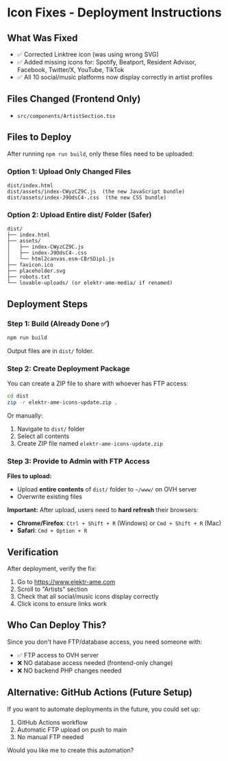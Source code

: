 # Icon Fixes - Deployment Instructions

## What Was Fixed
- ✅ Corrected Linktree icon (was using wrong SVG)
- ✅ Added missing icons for: Spotify, Beatport, Resident Advisor, Facebook, Twitter/X, YouTube, TikTok
- ✅ All 10 social/music platforms now display correctly in artist profiles

## Files Changed (Frontend Only)
- `src/components/ArtistSection.tsx`

## Files to Deploy
After running `npm run build`, only these files need to be uploaded:

### Option 1: Upload Only Changed Files
```
dist/index.html
dist/assets/index-CWyzCZ9C.js  (the new JavaScript bundle)
dist/assets/index-J9OdsC4-.css  (the new CSS bundle)
```

### Option 2: Upload Entire dist/ Folder (Safer)
```
dist/
├── index.html
├── assets/
│   ├── index-CWyzCZ9C.js
│   ├── index-J9OdsC4-.css
│   └── html2canvas.esm-CBrSDip1.js
├── favicon.ico
├── placeholder.svg
├── robots.txt
└── lovable-uploads/ (or elektr-ame-media/ if renamed)
```

## Deployment Steps

### Step 1: Build (Already Done ✅)
```bash
npm run build
```
Output files are in `dist/` folder.

### Step 2: Create Deployment Package
You can create a ZIP file to share with whoever has FTP access:

```bash
cd dist
zip -r elektr-ame-icons-update.zip .
```

Or manually:
1. Navigate to `dist/` folder
2. Select all contents
3. Create ZIP file named `elektr-ame-icons-update.zip`

### Step 3: Provide to Admin with FTP Access

**Files to upload:**
- Upload **entire contents** of `dist/` folder to `~/www/` on OVH server
- Overwrite existing files

**Important:** After upload, users need to **hard refresh** their browsers:
- **Chrome/Firefox**: `Ctrl + Shift + R` (Windows) or `Cmd + Shift + R` (Mac)
- **Safari**: `Cmd + Option + R`

## Verification

After deployment, verify the fix:
1. Go to https://www.elektr-ame.com
2. Scroll to "Artists" section
3. Check that all social/music icons display correctly
4. Click icons to ensure links work

## Who Can Deploy This?

Since you don't have FTP/database access, you need someone with:
- ✅ FTP access to OVH server
- ❌ NO database access needed (frontend-only change)
- ❌ NO backend PHP changes needed

## Alternative: GitHub Actions (Future Setup)

If you want to automate deployments in the future, you could set up:
1. GitHub Actions workflow
2. Automatic FTP upload on push to main
3. No manual FTP needed

Would you like me to create this automation?

